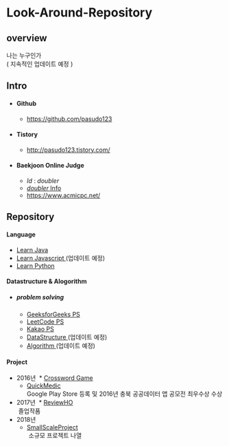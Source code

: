 # Look-Around-Repository
## overview
나는 누구인가  
( 지속적인 업데이트 예정 )
 
## Intro
* #### Github
  * <https://github.com/pasudo123>
* #### Tistory
  * <http://pasudo123.tistory.com/>
* #### Baekjoon Online Judge
  * _Id_ : _doubler_
  * [ _doubler_ Info ](https://www.acmicpc.net/user/doubler)
  * <https://www.acmicpc.net/>


## Repository
#### Language
* [ Learn Java ](https://github.com/pasudo123/LearnJava)
* [ Learn Javascript ](#) (업데이트 예정)
* [ Learn Python ](https://github.com/pasudo123/LearnPython)
#### Datastructure & Alogorithm
* ##### problem solving
  * [ GeeksforGeeks PS ](https://github.com/pasudo123/Algorithms/tree/master/GeeksForGeeks)
  * [ LeetCode PS ](https://github.com/pasudo123/Algorithms/tree/master/LeetCode)
  * [ Kakao PS ](https://github.com/pasudo123/Algorithms/tree/master/Kakao)
  * [ DataStructure ](#) (업데이트 예정)
  * [ Algorithm ](#) (업데이트 예정)
#### Project
* 2016년
  * [ Crossword Game ](https://github.com/pasudo123/Crossword)
  * [ QuickMedic ](https://play.google.com/store/apps/details?id=quickmedic.boxsoftware.jhkim.quickmedic)  
Google Play Store 등록 및 2016년 충북 공공데이터 앱 공모전 최우수상 수상
* 2017년
  * [ ReviewHO ](https://github.com/pasudo123/Review-HO)    
  졸업작품
* 2018년
  * [ SmallScaleProject ](https://github.com/pasudo123/SmallScaleProject)    
  소규모 프로젝트 나열

